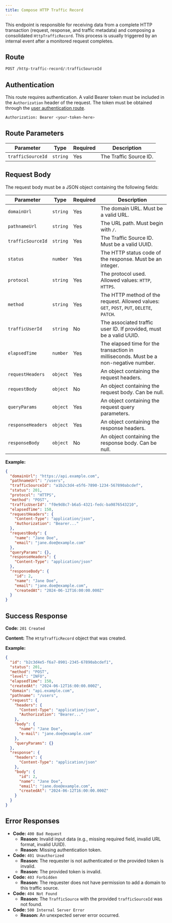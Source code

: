 ```yaml
---
title: Compose HTTP Traffic Record
---
```


This endpoint is responsible for receiving data from a complete HTTP transaction (request, response, and traffic metadata) and composing a consolidated `HttpTrafficRecord`. This process is usually triggered by an internal event after a monitored request completes.

## Route

```bash
POST /http-traffic-record/:trafficSourceId
```

## Authentication

This route requires authentication. A valid Bearer token must be included in the `Authorization` header of the request. The token must be obtained through the [user authentication route](/user/authuser/).

```bash
Authorization: Bearer <your-token-here>
```

## Route Parameters

| Parameter         | Type     | Required | Description            |
| ----------------- | -------- | -------- | ---------------------- |
| `trafficSourceId` | `string` | Yes      | The Traffic Source ID. |

## Request Body

The request body must be a JSON object containing the following fields:

| Parameter         | Type     | Required | Description                                                                              |
| ----------------- | -------- | -------- | ---------------------------------------------------------------------------------------- |
| `domainUrl`       | `string` | Yes      | The domain URL. Must be a valid URL.                                                     |
| `pathnameUrl`     | `string` | Yes      | The URL path. Must begin with `/`.                                                       |
| `trafficSourceId` | `string` | Yes      | The Traffic Source ID. Must be a valid UUID.                                             |
| `status`          | `number` | Yes      | The HTTP status code of the response. Must be an integer.                                |
| `protocol`        | `string` | Yes      | The protocol used. Allowed values: `HTTP`, `HTTPS`.                                      |
| `method`          | `string` | Yes      | The HTTP method of the request. Allowed values: `GET`, `POST`, `PUT`, `DELETE`, `PATCH`. |
| `trafficUserId`   | `string` | No       | The associated traffic user ID. If provided, must be a valid UUID.                       |
| `elapsedTime`     | `number` | Yes      | The elapsed time for the transaction in milliseconds. Must be a non-negative number.     |
| `requestHeaders`  | `object` | Yes      | An object containing the request headers.                                                |
| `requestBody`     | `object` | No       | An object containing the request body. Can be null.                                      |
| `queryParams`     | `object` | Yes      | An object containing the request query parameters.                                       |
| `responseHeaders` | `object` | Yes      | An object containing the response headers.                                               |
| `responseBody`    | `object` | No       | An object containing the response body. Can be null.                                     |

**Example:**

```json
{
  "domainUrl": "https://api.example.com",
  "pathnameUrl": "/users",
  "trafficSourceId": "a1b2c3d4-e5f6-7890-1234-567890abcdef",
  "status": 201,
  "protocol": "HTTPS",
  "method": "POST",
  "trafficUserId": "f0e9d8c7-b6a5-4321-fedc-ba9876543210",
  "elapsedTime": 150,
  "requestHeaders": {
    "Content-Type": "application/json",
    "Authorization": "Bearer..."
  },
  "requestBody": {
    "name": "Jane Doe",
    "email": "jane.doe@example.com"
  },
  "queryParams": {},
  "responseHeaders": {
    "Content-Type": "application/json"
  },
  "responseBody": {
    "id": 2,
    "name": "Jane Doe",
    "email": "jane.doe@example.com",
    "createdAt": "2024-06-12T16:00:00.000Z"
  }
}
```

## Success Response

**Code:** `201 Created`

**Content:** The `HttpTrafficRecord` object that was created.

**Example:**

```json
{
  "id": "b2c3d4e5-f6a7-8901-2345-67890abcdef1",
  "status": 201,
  "method": "POST",
  "level": "INFO",
  "elapsedTime": 150,
  "createdAt": "2024-06-12T16:00:00.000Z",
  "domain": "api.example.com",
  "pathname": "/users",
  "request": {
    "headers": {
      "Content-Type": "application/json",
      "Authorization": "Bearer..."
    },
    "body": {
      "name": "Jane Doe",
      "e-mail": "jane.doe@example.com"
    },
    "queryParams": {}
  },
  "response": {
    "headers": {
      "Content-Type": "application/json"
    },
    "body": {
      "id": 2,
      "name": "Jane Doe",
      "email": "jane.doe@example.com",
      "createdAt": "2024-06-12T16:00:00.000Z"
    }
  }
}
```

## Error Responses

- **Code:** `400 Bad Request`
  - **Reason:** Invalid input data (e.g., missing required field, invalid URL format, invalid UUID).
  - **Reason:** Missing authentication token.
- **Code:** `401 Unauthorized`
  - **Reason:** The requester is not authenticated or the provided token is invalid.
  - **Reason:** The provided token is invalid.
- **Code:** `403 Forbidden`
  - **Reason:** The requester does not have permission to add a domain to this traffic source.
- **Code:** `404 Not Found`
  - **Reason:** The `TrafficSource` with the provided `trafficSourceId` was not found.
- **Code:** `500 Internal Server Error`
  - **Reason:** An unexpected server error occurred.

